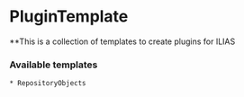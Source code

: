 # PluginTemplate
**This is a collection of templates to create plugins for ILIAS

### Available templates
```
* RepositoryObjects
```